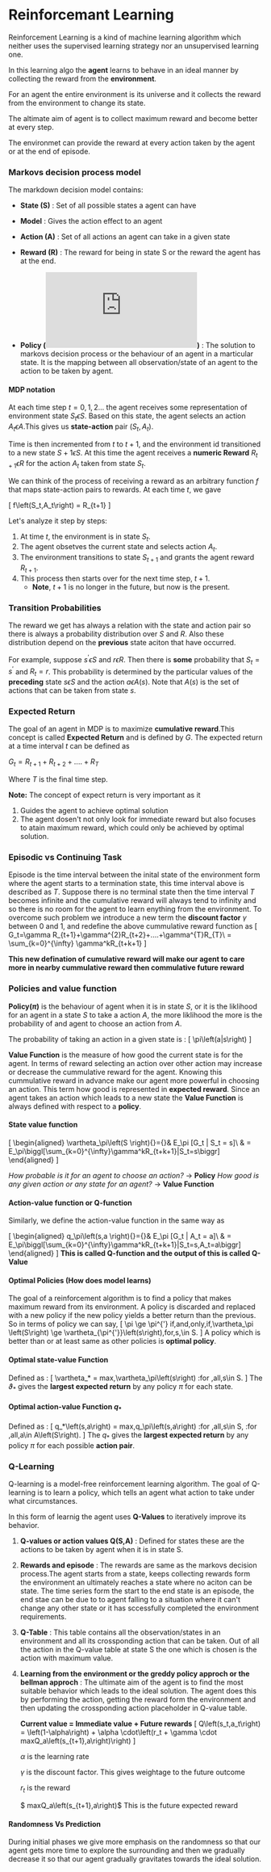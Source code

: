 # Reinforcemant Learning

Reinforcement Learning is a kind of machine learning algorithm which neither uses the supervised learning strategy nor an unsupervised learning one.

In this learning algo the **agent** learns to behave in an ideal manner by collecting the reward from the **environment**.

For an agent the entire environment is its universe and it collects the reward from the environment to change its state.

The altimate aim of agent is to collect maximum reward and become better at every step.

The environmet can provide the reward at every action taken by the agent or at the end of episode.


### Markovs decision process model

The markdown decision model contains:

* **State (S)** : Set of all possible states a agent can have


* **Model** : Gives the action effect to an agent


* **Action (A)** : Set of all actions an agent can take in a given state


* **Reward (R)** : The reward for being in state S or the reward the agent has at the end.


* **Policy (![](http://latex.codecogs.com/gif.latex?%5Cinline%20%24%5Cpi%24))** : The solution to markovs decision process or the behaviour of an agent in a marticular state. It is the mapping between all observation/state of an agent to the action to be taken by agent.

#### MDP notation

At each time step $t=0,1,2...$ the agent receives some representation of environment state $S_t\epsilon S$. Based on this state, the agent selects an action $A_t\epsilon A$.This gives us **state-action** pair $\left(S_t,A_t\right)$.

Time is then incremented from $t$ to $t+1$, and the environment id transitioned to a new state $S+1\epsilon S$. At this time the agent receives a **numeric Reward** $R_{t+1}\epsilon R$ for the action $A_t$ taken from state $S_t$.

We can think of the process of receiving a reward as an arbitrary function $f$ that maps state-action pairs to rewards. At each time $t$, we gave

\[
f\left(S_t,A_t\right) = R_{t+1}
\]

Let's analyze it step by steps:

1. At time $t$, the environment is in state $S_t$.
2. The agent obsetves the current state and selects action $A_t$.
3. The environment transitions to state $S_{t+1}$ and grants the agent reward $R_{t+1}$.
4. This process then starts over for the next time step, $t+1$.
    * **Note**, $t+1$ is no longer in the future, but now is the present.

### Transition Probabilities

The reward we get has always a relation with the state and action pair so there is always a probability distribution over $S$ and $R$. Also these distribution depend on the **previous** state aciton that have occurred.

For example, suppose $s^{'}\epsilon S$ and $r\epsilon R$. Then there is **some** probability that $S_t=s^{'}$ and $R_t=r$. This probability is determined by the particular values of the **preceding** state $s\epsilon S$ and the action $a\epsilon A\left(s\right)$. Note that $A\left(s\right)$ is the set of actions that can be  taken from state $s$.

### Expected Return

The goal of an agent in MDP is to maximize **cumulative reward**.This concept is called **Expected Return** and is defined by $G$.
The expected return at a time interval $t$ can be defined as


$G_t=R_{t+1}+R_{t+2}+....+R_{T}$

Where $T$ is the final time step.

**Note:** The concept of expect return is very important as it
1. Guides the agent to achieve optimal solution
2. The agent dosen't not only look for immediate reward but also focuses to atain maximum reward, which could only be achieved by optimal solution.


### Episodic vs Continuing Task

Episode is the time interval between the inital state of the environment form where the agent starts to a termination state, this time interval above is described as $T$. Suppose there is no terminal state then the time interval $T$ becomes infinite and the cumulative reward will always tend to infinity and so there is no room for the agent to learn enything from the environment.
To overcome such problem we introduce a new term the **discount factor** $\gamma$ between 0 and 1, and redefine the above cummulative reward function as
\[
G_t=\gamma R_{t+1}+\gamma^{2}R_{t+2}+....+\gamma^{T}R_{T}\\
= \sum_{k=0}^{\infty} \gamma^kR_{t+k+1}
\]

**This new defination of cumulative reward will make our agent to care more in nearby cummulative reward then commulative future reward**

### Policies and value function

**Policy$\left(\pi\right)$** is the behaviour of agent when it is in state $S$, or it is the liklihood for an agent in a state $S$ to take a action $A$, the more liklihood the more is the probability of and agent to choose an action from $A$.

The probability of taking an action in a given state is :
\[
\pi\left(a|s\right)
\]


**Value Function** is the measure of how good the current state is for the agent. In terms of reward selecting an action over other action may increase or decrease the cummulative reward for the agent. Knowing this cummulative reward in advance make our agent more powerful in choosing an action.
This term how good is represented in **expected reward**.
Since an agent takes an action which leads to a new state the **Value Function** is  always defined with respect to a **policy**.

#### State value function

\[
\begin{aligned}
 \vartheta_\pi\left(S \right){}={}& E_\pi [G_t | S_t = s]\\
                                   & = E_\pi\biggl[\sum_{k=0}^{\infty}\gamma^kR_{t+k+1}|S_t=s\biggr]
\end{aligned}
\]

_How probable is it for an agent to choose an action?_ ->            **Policy**
_How good is any given action or any state for an agent?_ -> **Value Function**


#### Action-value function or Q-function

Similarly, we define the action-value function in the same way as

\[
\begin{aligned}
 q_\pi\left(s,a \right){}={}& E_\pi [G_t | A_t = a]\\
                                   & = E_\pi\biggl[\sum_{k=0}^{\infty}\gamma^kR_{t+k+1}|S_t=s,A_t=a\biggr]
\end{aligned}
\]
**This is called Q-function and the output of this is called Q-Value**

#### Optimal Policies (How does model learns)

The goal of a reinforcement algorithm is to find a policy that makes maximum reward from its environment. A policy is discarded and replaced with a new policy if the new policy yields a better return than the previous.
So in terms of policy we can say,
\[
\pi \ge \pi^{'} if\,and\,only\,if\,\vartheta_\pi \left(S\right) \ge \vartheta_{\pi^{'}}\left(s\right)\,for\,s\,\in S.
\]
A policy which is better than or at least same as other policies is **optimal policy**.

#### Optimal state-value Function
Defined as :
\[
\vartheta_* = max\,\vartheta_\pi\left(s\right) \:for \,all\,s\in S.
\]
The $\vartheta_*$ gives the **largest expected return** by any policy $\pi$ for each state.
#### Optimal action-value Function   $q_*$
Defined as :
\[
q_*\left(s,a\right) = max\,q_\pi\left(s,a\right) \:for \,all\,s\in S, \:for \,all\,a\in A\left(S\right).
\]
The $q_*$ gives the **largest expected return** by any policy $\pi$ for each possible **action pair**.


### Q-Learning

Q-learning is a model-free reinforcement learning algorithm. The goal of Q-learning is to learn a policy, which tells an agent what action to take under what circumstances.

In this form of learnig the agent uses **Q-Values** to iteratively improve its behavior.


1. **Q-values or action values Q(S,A)** : Defined for states these are the actions to be taken by agent when it is in state S.


2.  **Rewards and episode** : The rewards are same as the markovs decision process.The agent starts from a state, keeps collecting rewards form the environment an ultimately reaches a state where no aciton can be state. The time series form the start to the end state is an episode, the end stae can be due to to agent falling to a situation where it can't change any other state or it  has sccessfully completed the environment requirements.


3. **Q-Table** : This table contains all the observation/states in an environment and all its crossponding action that can be taken. Out of all the action in the Q-value table at state S the one which is chosen is the action with maximum value.


4. **Learning from the environment or the greddy policy approch or the bellman approch** : The ultimate aim of the agent is to find the most suitable behavior which leads to the ideal solution. The agent does this by performing the action, getting the reward form the environment and then updating the crossponding action placeholder in Q-value table.

      **Current value = Immediate value + Future rewards**
\[
Q\left(s_t,a_t\right) = \left(1-\alpha\right) + \alpha \cdot\left(r_t + \gamma \cdot maxQ_a\left(s_{t+1},a\right)\right)
\]

    $\alpha$ is the learning rate <br />


    $\gamma$ is the discount factor. This gives weightage to the future outcome<br />


    $r_t$ is the reward


    $ maxQ_a\left(s_{t+1},a\right)$ This is the future expected reward

#### Randomness Vs Prediction
During initial phases we give more emphasis on the randomness so that our agent gets more time to explore the surrounding and then we gradually decrease it so that our agent gradually gravitates towards the ideal solution.
